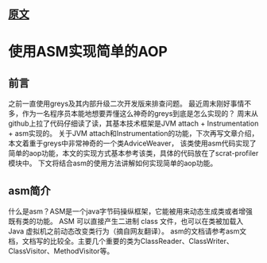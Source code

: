 
## [原文](https://www.jianshu.com/p/124e0d790466)

# 使用ASM实现简单的AOP

## 前言
之前一直使用greys及其内部升级二次开发版来排查问题。
最近周末刚好事情不多，作为一名程序员本能地想要弄懂这么神奇的greys到底是怎么实现的？
周末从github上拉了代码仔细读了读，其基本技术框架是JVM attach + Instrumentation + asm实现的。
关于JVM attach和Instrumentation的功能，下次再写文章介绍，本文着重于greys中非常神奇的一个类AdviceWeaver，
该类使用asm代码实现了简单的aop功能，本文的实现方式基本参考该类，具体的代码放在了scrat-profiler模块中。
下文将结合asm的使用方法讲解如何实现简单的aop功能。

## asm简介
什么是asm？ASM是一个java字节码操纵框架，它能被用来动态生成类或者增强既有类的功能。
ASM 可以直接产生二进制 class 文件，也可以在类被加载入 Java 虚拟机之前动态改变类行为（摘自网友翻译）。
asm的文档请参考asm文档，文档写的比较全。主要几个重要的类为ClassReader、ClassWriter、ClassVisitor、MethodVisitor等。

 